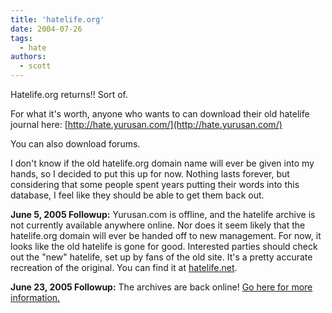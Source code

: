 ```yaml
---
title: 'hatelife.org'
date: 2004-07-26
tags:
  - hate
authors:
  - scott
---
```


Hatelife.org returns!! Sort of.

For what it's worth, anyone who wants to can download their old hatelife journal here: [http://hate.yurusan.com/](http://hate.yurusan.com/)

You can also download forums.

I don't know if the old hatelife.org domain name will ever be given into my hands, so I decided to put this up for now. Nothing lasts forever, but considering that some people spent years putting their words into this database, I feel like they should be able to get them back out.

**June 5, 2005 Followup:** Yurusan.com is offline, and the hatelife archive is not currently available anywhere online. Nor does it seem likely that the hatelife.org domain will ever be handed off to new management. For now, it looks like the old hatelife is gone for good. Interested parties should check out the "new" hatelife, set up by fans of the old site. It's a pretty accurate recreation of the original. You can find it at [hatelife.net](http://www.hatelife.net/).

**June 23, 2005 Followup:** The archives are back online! [Go here for more information.](/blog/2005/hatelife-and-kmorg-archives-back-online/)
